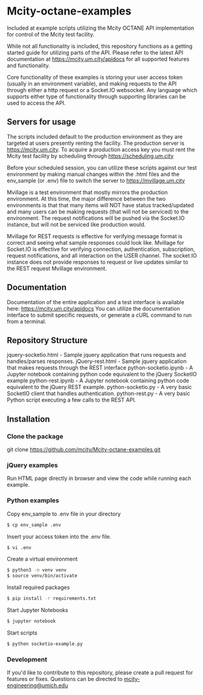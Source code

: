 # Mcity-octane-examples

Included at example scripts utilizing the Mcity OCTANE API implementation for control of the Mcity test facility.

While not all functionality is included, this repository functions as a getting started guide for utilizing parts of the API. Please refer to the latest API documentation at https://mcity.um.city/apidocs for all supported features and functionality.

Core functionality of these examples is storing your user access token (usually in an environment variable), and making requests to the API through either a http request or a Socket.IO websocket. Any language which supports either type of functionality through supporting libraries can be used to access the API.

## Servers for usage
The scripts included default to the production environment as they are targeted at users presently renting the facility. The production server is https://mcity.um.city. To acquire a production access key you must rent the Mcity test facility by scheduling through https://scheduling.um.city

Before your scheduled session, you can utilize these scripts against our test environment by making manual changes within the .html files and the env_sample (or .env) file to switch the server to https://mvillage.um.city

Mvillage is a test environment that mostly mirrors the production environment. At this time, the major difference between the two environments is that that many items will NOT have status tracked/updated and many users can be making requests (that will not be serviced) to the environment. The request notifications will be pushed via the Socket.IO instance, but will not be serviced like production would.

Mvillage for REST requests is effective for verifying message format is correct and seeing what sample responses could look like. 
Mvillage for Socket.IO is effective for verifying connection, authentication, subscription, request notifications, and all interaction on the USER channel. The socket.IO instance does not provide responses to request or live updates similar to the REST request Mvillage environment.

## Documentation
Documentation of the entire application and a test interface is available here: https://mcity.um.city/apidocs
You can utilize the documentation interface to submit specific requests, or generate a cURL command to run from a terminal.

## Repository Structure

jquery-socketio.html - Sample jquery application that runs requests and handles/parses responses.
jQuery-rest.html - Sample jquery application that makes requests through the REST interface
python-socketio.ipynb - A Jupyter notebook containing python code equivalent to the jQuery SocketIO example 
python-rest.ipynb - A Jupyter notebook containing python code equivalent to the jQuery REST example.
python-socketio.py - A very basic SocketIO client that handles authentication.
python-rest.py - A very basic Python script executing a few calls to the REST API.


## Installation
### Clone the package
git clone https://github.com/mcity/Mcity-octane-examples.git

### jQuery examples
Run HTML page directly in browser and view the code while running each example.

### Python examples
Copy env_sample to .env file in your directory

```sh
$ cp env_sample .env
```

Insert your access token into the .env file.

```sh
$ vi .env
```

Create a virtual environment
```sh
$ python3 -m venv venv
$ source venv/bin/activate
```

Install required packages
```sh
$ pip install -r requirements.txt
```

Start Jupyter Notebooks
```sh
$ jupyter notebook
```

Start scripts
```sh
$ python socketio-example.py
```

### Development

If you'd like to contribute to this repository, please create a pull request for features or fixes. Questions can be directed to mcity-engineering@umich.edu